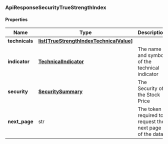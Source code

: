 

[//]: # (CLASS:ApiResponseSecurityTrueStrengthIndex)

[//]: # (KIND:object)

### ApiResponseSecurityTrueStrengthIndex

#### Properties

[//]: # (START_DEFINITION)

Name | Type | Description
------------ | ------------- | -------------
**technicals** | [**list[TrueStrengthIndexTechnicalValue]**](TrueStrengthIndexTechnicalValue.md) |  &nbsp;
**indicator** | [**TechnicalIndicator**](TechnicalIndicator.md) | The name and symbol of the technical indicator &nbsp;
**security** | [**SecuritySummary**](SecuritySummary.md) | The Security of the Stock Price &nbsp;
**next_page** | str | The token required to request the next page of the data &nbsp;

[//]: # (END_DEFINITION)


[//]: # (CONTAINED_CLASS:TrueStrengthIndexTechnicalValue)


[//]: # (CONTAINED_CLASS:TechnicalIndicator)


[//]: # (CONTAINED_CLASS:SecuritySummary)




